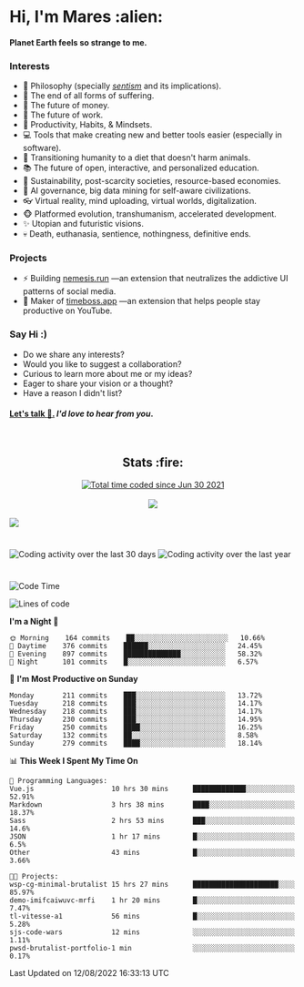 <h1>Hi, I'm Mares :alien:</h1>

#### Planet Earth feels so strange to me.

### **Interests**

- 🌊 Philosophy (specially [_sentism_][sentismmedium] and its implications).
- 🎯 The end of all forms of suffering.
- 💸 The future of money.
- 💼 The future of work.
- 🧠 Productivity, Habits, & Mindsets.
- 💻 Tools that make creating new and better tools easier (especially in software).
- 🥗 Transitioning humanity to a diet that doesn't harm animals.
- 📚 The future of open, interactive, and personalized education.
- 🌱 Sustainability, post-scarcity societies, resource-based economies.
- 🤖 AI governance, big data mining for self-aware civilizations.
- 👓 Virtual reality, mind uploading, virtual worlds, digitalization.
- 🐵 Platformed evolution, transhumanism, accelerated development.
- ✨ Utopian and futuristic visions.
- 💀 Death, euthanasia, sentience, nothingness, definitive ends.


### **Projects**

- ⚡ Building [nemesis.run](https://chrome.google.com/webstore/detail/nemesis-%E2%80%93-humane-design-f/blfbbifgjgikekfochleknjcopefifgo?hl=en) —an extension that neutralizes the addictive UI patterns of social media.
- 💎 Maker of [timeboss.app](https://timeboss.app) —an extension that helps people stay productive on YouTube.


### **Say Hi :)**

- Do we share any interests?
- Would you like to suggest a collaboration?
- Curious to learn more about me or my ideas?
- Eager to share your vision or a thought?
- Have a reason I didn't list?

#### [Let's talk :wave:.](mailto:mareszhar@gmail.com) _I'd love to hear from you_.

[sentismmedium]: https://medium.com/@mareszhar/born-a-prisoner-a-reflection-about-life-its-struggles-and-a-plan-to-escape-d8566ce9b026

<br>

<h2 align="center">Stats :fire:</h2>

<div align="center">
  <a href="https://wakatime.com/@cfdc0e0d-4860-4b62-9ff0-cb659185525e">
    <img src="https://wakatime.com/badge/user/cfdc0e0d-4860-4b62-9ff0-cb659185525e.svg" alt="Total time coded since Jun 30 2021" />
  </a>
</div>

<br>

<!-- 
Add or remove this: 
&dates=B1AAB3FF 
...or this...
&date_format=M%20j%5B%2C%20Y%5D
from the *streak stats URL below* if they get bugged and aren't updating: 
-->

<div align="center">
  <img src="https://github-readme-streak-stats.herokuapp.com?user=mareszhar&theme=black-ice&hide_border=true&stroke=FFFFFF15&ring=DF8FFE&fire=DF8FFE&currStreakLabel=DF8FFE&background=1A232A&currStreakNum=86FFAB&dates=B1AAB3FF&date_format=M%20j%5B%2C%20Y%5D">
</div>

<br>

<img src="https://activity-graph.herokuapp.com/graph?username=mareszhar&theme=nord&bg_color=00000000&color=979797&line=DF8FFE&point=00000000&area=true&hide_border=true">

<br>

<h1></h1>

<img src="https://wakatime.com/share/@mares/5df0ff02-9c79-41b4-b540-51dc9c65a57b.svg" alt="Coding activity over the last 30 days" />
<img src="https://wakatime.com/share/@mares/ea89ba71-f374-40af-930c-e0655909fe37.svg" alt="Coding activity over the last year" />

<h1></h1>

<!--START_SECTION:waka-->
![Code Time](http://img.shields.io/badge/Code%20Time-580%20hrs%2015%20mins-blue)

![Lines of code](https://img.shields.io/badge/From%20Hello%20World%20I%27ve%20Written-151%20Thousand%20lines%20of%20code-blue)

**I'm a Night 🦉** 

```text
🌞 Morning    164 commits    ██░░░░░░░░░░░░░░░░░░░░░░░   10.66% 
🌆 Daytime    376 commits    ██████░░░░░░░░░░░░░░░░░░░   24.45% 
🌃 Evening    897 commits    ██████████████░░░░░░░░░░░   58.32% 
🌙 Night      101 commits    █░░░░░░░░░░░░░░░░░░░░░░░░   6.57%

```
📅 **I'm Most Productive on Sunday** 

```text
Monday       211 commits    ███░░░░░░░░░░░░░░░░░░░░░░   13.72% 
Tuesday      218 commits    ███░░░░░░░░░░░░░░░░░░░░░░   14.17% 
Wednesday    218 commits    ███░░░░░░░░░░░░░░░░░░░░░░   14.17% 
Thursday     230 commits    ███░░░░░░░░░░░░░░░░░░░░░░   14.95% 
Friday       250 commits    ████░░░░░░░░░░░░░░░░░░░░░   16.25% 
Saturday     132 commits    ██░░░░░░░░░░░░░░░░░░░░░░░   8.58% 
Sunday       279 commits    ████░░░░░░░░░░░░░░░░░░░░░   18.14%

```


📊 **This Week I Spent My Time On** 

```text
💬 Programming Languages: 
Vue.js                   10 hrs 30 mins      █████████████░░░░░░░░░░░░   52.91% 
Markdown                 3 hrs 38 mins       ████░░░░░░░░░░░░░░░░░░░░░   18.37% 
Sass                     2 hrs 53 mins       ███░░░░░░░░░░░░░░░░░░░░░░   14.6% 
JSON                     1 hr 17 mins        █░░░░░░░░░░░░░░░░░░░░░░░░   6.5% 
Other                    43 mins             █░░░░░░░░░░░░░░░░░░░░░░░░   3.66%

🐱‍💻 Projects: 
wsp-cg-minimal-brutalist 15 hrs 27 mins      █████████████████████░░░░   85.97% 
demo-imifcaiwuvc-mrfi    1 hr 20 mins        █░░░░░░░░░░░░░░░░░░░░░░░░   7.47% 
tl-vitesse-a1            56 mins             █░░░░░░░░░░░░░░░░░░░░░░░░   5.28% 
sjs-code-wars            12 mins             ░░░░░░░░░░░░░░░░░░░░░░░░░   1.11% 
pwsd-brutalist-portfolio-1 min               ░░░░░░░░░░░░░░░░░░░░░░░░░   0.17%

```


 Last Updated on 12/08/2022 16:33:13 UTC
<!--END_SECTION:waka-->
